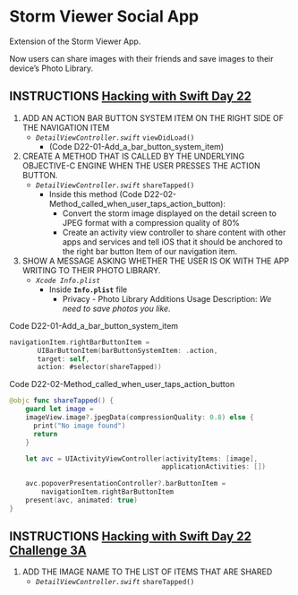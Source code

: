 # Storm Viewer Social App

Extension of the Storm Viewer App.

Now users can share images with their friends and save images to their device’s Photo Library.

## INSTRUCTIONS [Hacking with Swift Day 22](https://www.hackingwithswift.com/100/22)

1. ADD AN ACTION BAR BUTTON SYSTEM ITEM ON THE RIGHT SIDE OF THE NAVIGATION ITEM
   - _`DetailViewController.swift`_ `viewDidLoad()`
     - (Code D22-01-Add_a_bar_button_system_item)
2. CREATE A METHOD THAT IS CALLED BY THE UNDERLYING OBJECTIVE-C ENGINE WHEN THE USER PRESSES THE ACTION BUTTON.
   - _`DetailViewController.swift`_ `shareTapped()`
     - Inside this method (Code D22-02-Method_called_when_user_taps_action_button):
       - Convert the storm image displayed on the detail screen to JPEG format with a compression quality of 80%
       - Create an activity view controller to share content with other apps and services and tell iOS that it should be anchored to the right bar button Item of our navigation item.
3. SHOW A MESSAGE ASKING WHETHER THE USER IS OK WITH THE APP WRITING TO THEIR PHOTO LIBRARY.
   - _`Xcode Info.plist`_
     - Inside **`Info.plist`** file
       - Privacy - Photo Library Additions Usage Description: _We need to save photos you like._

Code D22-01-Add_a_bar_button_system_item

```swift
navigationItem.rightBarButtonItem = 
       UIBarButtonItem(barButtonSystemItem: .action,
       target: self,
       action: #selector(shareTapped))
```

Code D22-02-Method_called_when_user_taps_action_button

```swift
@objc func shareTapped() {
    guard let image = 
    imageView.image?.jpegData(compressionQuality: 0.8) else {
      print("No image found")
      return
    }

    let avc = UIActivityViewController(activityItems: [image],
                                      applicationActivities: [])
    
    avc.popoverPresentationController?.barButtonItem = 
        navigationItem.rightBarButtonItem
    present(avc, animated: true)
}
```

## INSTRUCTIONS [Hacking with Swift Day 22 Challenge 3A](https://www.hackingwithswift.com/read/3/3/wrap-up)

1. ADD THE IMAGE NAME TO THE LIST OF ITEMS THAT ARE SHARED
   - _`DetailViewController.swift`_ `shareTapped()`
